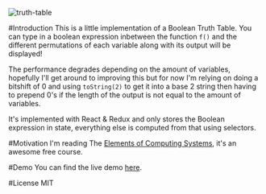 ![truth-table](http://i.imgur.com/G4KSUau.png)

#Introduction
This is a little implementation of a Boolean Truth Table. You can type in a boolean expression inbetween the function `f()` and the different permutations of each variable along with its output will be displayed!

The performance degrades depending on the amount of variables, hopefully I'll get around to improving this but for now I'm relying on doing a bitshift of 0 and using `toString(2)` to get it into a base 2 string then having to prepend 0's if the length of the output is not equal to the amount of variables.

It's implemented with React & Redux and only stores the Boolean expression in state, everything else is computed from that using selectors.

#Motivation
I'm reading The [Elements of Computing Systems](http://www.nand2tetris.org/), it's an awesome free course.

#Demo
You can find the live demo [here](http://daniellowman.com/truth-table/).

#License
MIT
